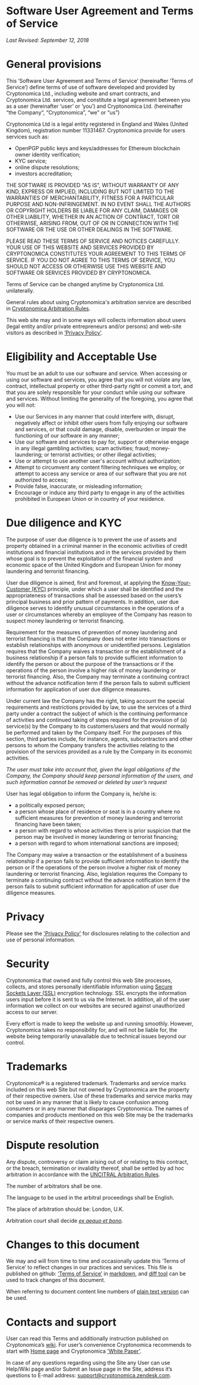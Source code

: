 Software User Agreement and Terms of Service
====================================

*Last Revised: September 12, 2018*

# General provisions

This ‘Software User Agreement and Terms of Service’ (hereinafter ‘Terms of Service’) define terms of use of software developed and provided by Cryptonomica Ltd., including website and smart contracts, and Cryptonomica Ltd. services, and constitute a legal agreement between you as a user (hereinafter ‘user’ or ‘you’) and Cryptonomica Ltd. (hereinafter “the Company“, “Cryptonomica”, “we” or “us”)

Cryptonomica Ltd is a legal entity registered in England and Wales (United Kingdom), registration number 11331467. 
Cryptonomica provide for users services such as:
* OpenPGP public keys and keys/addresses for Ethereum blockchain owner identity verification;
* KYC service;
* online dispute resolutions;
* investors accreditation;

THE SOFTWARE IS PROVIDED "AS IS", WITHOUT WARRANTY OF ANY KIND, EXPRESS OR IMPLIED, INCLUDING BUT NOT LIMITED TO THE WARRANTIES OF MERCHANTABILITY, FITNESS FOR A PARTICULAR PURPOSE AND NON-INFRINGEMENT. IN NO EVENT SHALL THE AUTHORS OR COPYRIGHT HOLDERS BE LIABLE FOR ANY CLAIM, DAMAGES OR OTHER LIABILITY, WHETHER IN AN ACTION OF CONTRACT, TORT OR OTHERWISE, ARISING FROM, OUT OF OR IN CONNECTION WITH THE SOFTWARE OR THE USE OR OTHER DEALINGS IN THE SOFTWARE.

PLEASE READ THESE TERMS OF SERVICE AND NOTICES CAREFULLY. YOUR USE OF THIS WEBSITE AND SERVICES PROVIDED BY CRYPTONOMICA CONSTITUTES YOUR AGREEMENT TO THIS TERMS OF SERVICE.
IF YOU DO NOT AGREE TO THIS TERMS OF SERVICE, YOU SHOULD NOT ACCESS OR OTHERWISE USE THIS WEBSITE AND SOFTWARE OR SERVICES PROVIDED BY CRYPTONOMICA.

Terms of Service can be changed anytime by Cryptonomica Ltd. unilaterally.

General rules about using Cryptonomica's arbitration service are described in [Cryptonomica Arbitration Rules](https://github.com/Cryptonomica/arbitration-rules).

This web site may and in some ways will collects information about users (legal entity and/or  private entrepreneurs and/or persons) and web-site visitors as described in [’Privacy Policy’](#!/privacyPolicy).

# Eligibility and Acceptable Use 

You must be an adult to use our software and service. When accessing or using our software and services, you agree that you will not violate any law, contract, intellectual property or other third-party right or commit a tort, and that you are solely responsible for your conduct while using our software and services. Without limiting the generality of the foregoing, you agree that you will not:

* Use our Services in any manner that could interfere with, disrupt, negatively affect or inhibit other users from fully enjoying our software and services, or that could damage, disable, overburden or impair the functioning of our software in any manner;
* Use our software and services to pay for, support or otherwise engage in any illegal gambling activities; scam activities; fraud; money-laundering; or terrorist activities; or other illegal activities;
* Use or attempt to use another user's account without authorization;
* Attempt to circumvent any content filtering techniques we employ, or attempt to access any service or area of our software that you are not authorized to access;
* Provide false, inaccurate, or misleading information;
* Encourage or induce any third party to engage in any of the activities prohibited in European Union or in country of your residence.

# Due diligence and KYC

The purpose of user due diligence is to prevent the use of assets and property obtained in a criminal manner in the economic activities of credit institutions and financial institutions and in the services provided by them whose goal is to prevent the exploitation of the financial system and economic space of the United Kingdom and European Union for money laundering and terrorist financing. 

User due diligence is aimed, first and foremost, at applying the [Know-Your-Customer (KYC)](https://en.wikipedia.org/wiki/Know_your_customer) principle, under which a user shall be identified and the appropriateness of transactions shall be assessed based on the users’s principal business and prior pattern of payments. In addition, user due diligence serves to identify unusual circumstances in the operations of a user or circumstances whereby an employee of the Company has reason to suspect money laundering or terrorist financing.

Requirement for the measures of prevention of money laundering and terrorist financing is that the Company does not enter into transactions or establish relationships with anonymous or unidentified persons. Legislation requires that the Company waives a transaction or the establishment of a business relationship if a person fails to provide sufficient information to identify the person or about the purpose of the transactions or if the operations of the person involve a higher risk of money laundering or terrorist financing. Also, the Company may terminate a continuing contract without the advance notification term if the person fails to submit sufficient information for application of user due diligence measures.

Under current law the Company has the right, taking account the special requirements and restrictions provided by law, to use the services of a third party under a contract the subject of which is the continuing performance of activities and continued taking of steps required for the provision of (a) service(s) by the Company to its customers/users and that would normally be performed and taken by the Company itself. For the purposes of this section, third parties include, for instance, agents, subcontractors and other persons to whom the Company transfers the activities relating to the provision of the services provided as a rule by the Company in its economic activities.

*The user must take into account that, given the legal obligations of the Company, the Company should keep personal information of the users, and such information cannot be removed or deleted by user’s request*

User has legal obligation to inform the Company is, he/she is:
* a politically exposed person;
* a person whose place of residence or seat is in a country where no sufficient measures for prevention of money laundering and terrorist financing have been taken;
* a person with regard to whose activities there is prior suspicion that the person may be involved in money laundering or terrorist financing;
* a person with regard to whom international sanctions are imposed;

The Company may waive a transaction or the establishment of a business relationship if a person fails to provide sufficient information to identify the person or if the operations of the person involve a higher risk of money laundering or terrorist financing. Also, legislation requires the Company to terminate a continuing contract without the advance notification term if the person fails to submit sufficient information for application of user due diligence measures.

# Privacy

Please see the ['Privacy Policy'](#!/privacyPolicy) for disclosures relating to the collection and use of personal information. 

# Security

Cryptonomica that owned and fully control this web Site processes, collects, and stores personally identifiable information using [Secure Sockets Layer (SSL)](https://en.wikipedia.org/wiki/Transport_Layer_Security) encryption technology. SSL encrypts the information users input before it is sent to us via the Internet. In addition, all of the user information we collect on our websites are secured against unauthorized access to our server.

Every effort is made to keep the website up and running smoothly. However, Cryptonomica takes no responsibility for, and will not be liable for, the website being temporarily unavailable due to technical issues beyond our control.

# Trademarks

Cryptonomica® is a registered trademark. Trademarks and service marks included on this web Site but not owned by Cryptonomica  are the property of their respective owners. Use of these trademarks and service marks may not be used in any manner that is likely to cause confusion among consumers or in any manner that disparages Cryptonomica. The names of companies and products mentioned on this web Site may be the trademarks or service marks of their respective owners.

# Dispute resolution

Any dispute, controversy or claim arising out of or relating to this contract, or the breach, termination or invalidity thereof, shall be settled by ad hoc arbitration in accordance with the [UNCITRAL Arbitration Rules](http://www.uncitral.org/uncitral/en/uncitral_texts/arbitration/2010Arbitration_rules.html). 

The number of arbitrators shall be one. 

The language to be used in the arbitral proceedings shall be English. 

The place of arbitration should be: London, U.K.

Arbitration court shall decide *[ex aequo et bono](https://definitions.uslegal.com/e/ex-aequo-et-bono/)*.

# Changes to this document 

We may and will from time to time and occasionally update this ‘Terms of Service’ to reflect changes in our practices and services.
This file is published on github: [‘Terms of Service’](https://github.com/Cryptonomica/cryptonomica/blob/master/src/main/webapp/app/termsOfService/TermsOfService.md) in [markdown](https://en.wikipedia.org/wiki/Markdown), and [diff tool](https://en.wikipedia.org/wiki/Diff) can be used to track changes of this document. 

When referring to document content line numbers of [plain text version](https://raw.githubusercontent.com/Cryptonomica/cryptonomica/master/src/main/webapp/app/termsOfService/TermsOfService.md) can be used. 
 
# Contacts and support

User can read this Terms and additionally instruction published on Cryptonomica’s [wiki](https://github.com/Cryptonomica/cryptonomica/wiki). 
For user’s convenience Cryptonomica recommends to start with [Home page](https://www.cryptonomica.net) and Cryptonomica ['White Paper'](https://github.com/Cryptonomica/cryptonomica/wiki/Cryptonomica-White-Paper).

In case of any questions regarding using the Site any User can use Help/Wiki page and/or Submit an Issue page in the Site, address it’s questions to E-mail address: [support@cryptonomica.zendesk.com](support@cryptonomica.zendesk.com).

